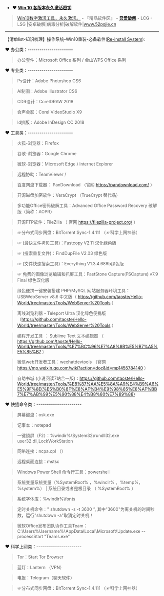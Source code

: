 -  ❤ [**Win 10 各版本永久激活密钥**](https://github.com/taoste/Hello-World/blob/master/Tools/Microsoft%20Windows%2010/Win10%20ESD%E4%B8%80%E9%94%AE%E8%BD%AC%E6%8D%A2ISO%E5%B7%A5%E5%85%B7/readme.md)

> [Win10数字激活工具，永久激活。](https://www.52pojie.cn/forum.php?mod=viewthread&tid=988945&ctid=1767) - 『精品软件区』 - [**吾爱破解**](https://www.52pojie.cn/) - LCG - LSG |安卓破解|病毒分析|破解软件|www.52pojie.cn  

-------------------------------------

【清单list-知识梳理】操作系统-Win10重装-必备软件([Re-install System](https://go.choong.net/win10/Re)):

❤  办公类：-----------------------

> 办公套件：Microsoft Office 系列 / 金山WPS Office 系列

❤  专业类：-----------------------

> Ps设计：Adobe Photoshop CS6

> Ai制图：Adobe Illustrator CS6

> CDR设计：CorelDRAW 2018

> 会声会影：Corel VideoStudio X9

> Id排版：Adobe InDesign CC 2018

❤  工具类：-----------------------

> 火狐-浏览器：Firefox

> 谷歌-浏览器：Google Chrome

> 微软-浏览器：Microsoft Edge / Internet Explorer

> 远程协助：TeamViewer /

> 百度网盘下载器： PanDownload （官网 https://pandownload.com/ ）

> 开源磁盘加密软件：VeraCrypt （TrueCrypt 替代品）

> 多功能Office密码破解工具：Advanced Office Password Recovery 破解版（简称：AOPR）

> 开源FTP软件：FileZilla （ 官网 https://filezilla-project.org/ ）

> ☞分布式同步网盘：BitTorrent Sync-1.4.111 （☞科学上网神器）

> ☞ (最快文件拷贝工具)：Fastcopy V2.11 汉化绿色版

> ☞ (搜索重复文件)：FindDupFile V2.03 绿色版

> ☞ (文件快速搜索工具)：Everything V1.3.4.686b绿色版

> ☞ 免费的图像浏览编辑和抓屏工具：FastStone Capture(FSCapture) v7.9 Final 绿色汉化版

>  绿色便携一键安装搭建 PHP/MySQL 网站服务器环境工具：USBWebServer v8.6 中文版（ https://github.com/taoste/Hello-World/tree/master/Tools/WebServer%20Tools ）

> 离线浏览利器 -  Teleport Ultra 汉化绿色便携版 （https://github.com/taoste/Hello-World/tree/master/Tools/WebServer%20Tools ）

> 编程开发工具 ： Sublime Text 文本编辑器 （ https://github.com/taoste/Hello-World/tree/master/Tools/%E7%BC%96%E7%A8%8B%E5%B7%A5%E5%85%B7 )

> 微信web开发者工具：wechatdevtools （官网 https://mp.weixin.qq.com/wiki?action=doc&id=mp1455784140 ）

> 自助书城 (小说阅读7站合一版)：https://github.com/taoste/Hello-World/tree/master/Tools/%E8%87%AA%E5%8A%A9%E4%B9%A6%E5%9F%8E(%E5%B0%8F%E8%AF%B4%E9%98%85%E8%AF%BB7%E7%AB%99%E5%90%88%E4%B8%80%E7%89%88)

❤  快捷命令类：-----------------------

> 屏幕键盘：osk.exe

> 记事本：notepad

> 一键锁屏（F2）：%windir%\System32\rundll32.exe user32.dll,LockWorkStation

> 网络连接：ncpa.cpl （）

> 远程桌面连接：mstsc

> Windows Power Shell 命令行工具：powershell

> 系统变量系统变量（%SystemRoot% ，%windir% ，%temp%，%system%）  |  系统目录或者是根目录 （ %SystemRoot% ）

> 系统字体库：%windir%\fonts

> 定时关机命令：" shutdown -s -t 3600 ”, 其中"3600"为离关机的时间秒数，运行"shutdown -a"取消定时关机！

> 微软Office发布团队协作工具Team：C:\Users\%Username%\AppData\Local\Microsoft\Update.exe --processStart "Teams.exe"

❤  科学上网类：-----------------------

> Tor：Start Tor Browser

> 蓝灯：Lantern （VPN）

> 电报：Telegram（聊天软件）

> ☞分布式同步网盘：BitTorrent Sync-1.4.111 （☞科学上网神器）
